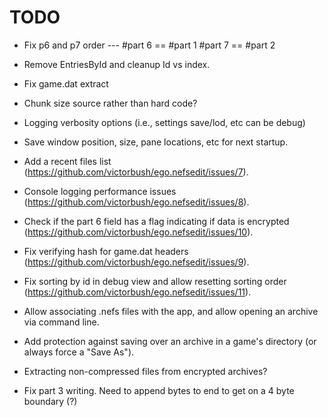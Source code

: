 # TODO
- Fix p6 and p7 order --- 
#part 6 == #part 1
#part 7 == #part 2

- Remove EntriesById and cleanup Id vs index.
- Fix game.dat extract
- Chunk size source rather than hard code?
- Logging verbosity options (i.e., settings save/lod, etc can be debug)
- Save window position, size, pane locations, etc for next startup.
- Add a recent files list (https://github.com/victorbush/ego.nefsedit/issues/7).
- Console logging performance issues (https://github.com/victorbush/ego.nefsedit/issues/8).
- Check if the part 6 field has a flag indicating if data is encrypted (https://github.com/victorbush/ego.nefsedit/issues/10).
- Fix verifying hash for game.dat headers (https://github.com/victorbush/ego.nefsedit/issues/9).
- Fix sorting by id in debug view and allow resetting sorting order (https://github.com/victorbush/ego.nefsedit/issues/11).
- Allow associating .nefs files with the app, and allow opening an archive via command line.
- Add protection against saving over an archive in a game's directory (or always force a "Save As").
- Extracting non-compressed files from encrypted archives?
- Fix part 3 writing. Need to append bytes to end to get on a 4 byte boundary (?)